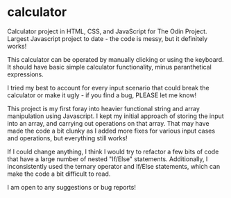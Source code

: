 # calculator
Calculator project in HTML, CSS, and JavaScript for The Odin Project. Largest Javascript project to date - the code is messy, but it definitely works!

This calculator can be operated by manually clicking or using the keyboard. It should have basic simple calculator functionality, minus paranthetical expressions.

I tried my best to account for every input scenario that could break the calculator or make it ugly - if you find a bug, PLEASE let me know!

This project is my first foray into heavier functional string and array manipulation using Javascript. I kept my initial approach of storing the input into an array, and carrying out operations on that array. That may have made the code a bit clunky as I added more fixes for various input cases and operations, but everything still works!

If I could change anything, I think I would try to refactor a few bits of code that have a large number of nested "If/Else" statements. Additionally, I inconsistently used the ternary operator and If/Else statements, which can make the code a bit difficult to read.

I am open to any suggestions or bug reports! 
